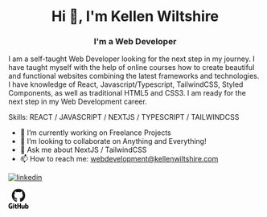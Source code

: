 

<h1 align="center">Hi 👋, I'm Kellen Wiltshire</h1>
<h3 align="center">I'm a Web Developer</h3>
I am a self-taught Web Developer looking for the next step in my journey. I have taught myself with the help of online courses how to create beautiful and functional websites combining the latest frameworks and technologies. I have knowledge of React, Javascript/Typescript, TailwindCSS, Styled Components, as well as traditional HTML5 and CSS3. I am ready for the next step in my Web Development career.


Skills: REACT / JAVASCRIPT / NEXTJS / TYPESCRIPT / TAILWINDCSS

- 🔭 I’m currently working on Freelance Projects 
- 👯 I’m looking to collaborate on Anything and Everything! 
- 💬 Ask me about NextJS / TailwindCSS 
- 📫 How to reach me: webdevelopment@kellenwiltshire.com 


 [<img src='https://cdn.jsdelivr.net/npm/simple-icons@3.0.1/icons/linkedin.svg' alt='linkedin' height='40'>](https://www.linkedin.com/in/kellenwiltshire/)  
 
 <img src='https://raw.githubusercontent.com/devicons/devicon/2ae2a900d2f041da66e950e4d48052658d850630/icons/github/github-original-wordmark.svg' height='40'>


